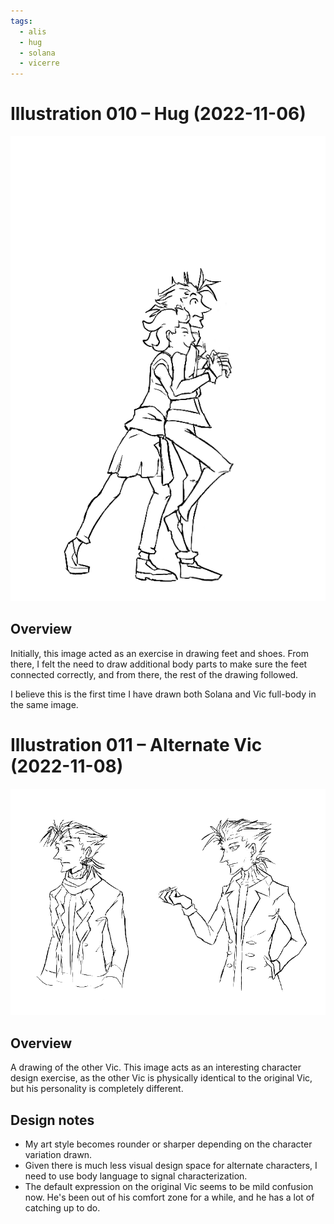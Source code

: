 ```yaml
---
tags:
  - alis
  - hug
  - solana
  - vicerre
---
```


# Illustration 010 – Hug (2022-11-06)

<img src="assets/2022-11-06_image-047.png">

## Overview

Initially, this image acted as an exercise in drawing feet and shoes. From there, I felt the need to draw additional body parts to make sure the feet connected correctly, and from there, the rest of the drawing followed.

I believe this is the first time I have drawn both Solana and Vic full-body in the same image.

# Illustration 011 – Alternate Vic (2022-11-08)

<img src="assets/2022-11-08_image-048.png">

## Overview

A drawing of the other Vic. This image acts as an interesting character design exercise, as the other Vic is physically identical to the original Vic, but his personality is completely different.

## Design notes

- My art style becomes rounder or sharper depending on the character variation drawn.
- Given there is much less visual design space for alternate characters, I need to use body language to signal characterization.
- The default expression on the original Vic seems to be mild confusion now. He's been out of his comfort zone for a while, and he has a lot of catching up to do.
